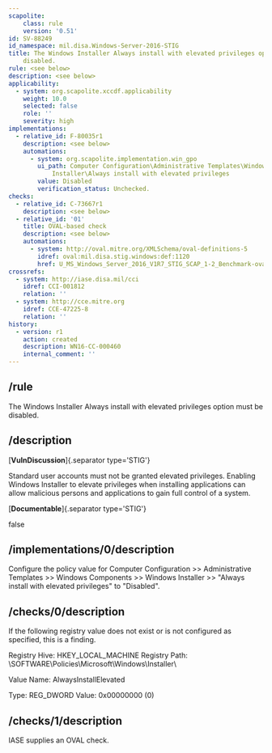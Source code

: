 ```yaml
---
scapolite:
    class: rule
    version: '0.51'
id: SV-88249
id_namespace: mil.disa.Windows-Server-2016-STIG
title: The Windows Installer Always install with elevated privileges option must be
    disabled.
rule: <see below>
description: <see below>
applicability:
  - system: org.scapolite.xccdf.applicability
    weight: 10.0
    selected: false
    role: ''
    severity: high
implementations:
  - relative_id: F-80035r1
    description: <see below>
    automations:
      - system: org.scapolite.implementation.win_gpo
        ui_path: Computer Configuration\Administrative Templates\Windows Components\Windows
            Installer\Always install with elevated privileges
        value: Disabled
        verification_status: Unchecked.
checks:
  - relative_id: C-73667r1
    description: <see below>
  - relative_id: '01'
    title: OVAL-based check
    description: <see below>
    automations:
      - system: http://oval.mitre.org/XMLSchema/oval-definitions-5
        idref: oval:mil.disa.stig.windows:def:1120
        href: U_MS_Windows_Server_2016_V1R7_STIG_SCAP_1-2_Benchmark-oval.xml
crossrefs:
  - system: http://iase.disa.mil/cci
    idref: CCI-001812
    relation: ''
  - system: http://cce.mitre.org
    idref: CCE-47225-8
    relation: ''
history:
  - version: r1
    action: created
    description: WN16-CC-000460
    internal_comment: ''
---
```



## /rule

The Windows Installer Always install with elevated privileges option must be disabled.

## /description

[**VulnDiscussion**]{.separator type='STIG'}

Standard user accounts must not be granted elevated privileges. Enabling Windows Installer to elevate privileges when installing applications can allow malicious persons and applications to gain full control of a system.

[**Documentable**]{.separator type='STIG'}

false

## /implementations/0/description

Configure the policy value for Computer Configuration >> Administrative Templates >> Windows Components >> Windows Installer >> "Always install with elevated privileges" to "Disabled".

## /checks/0/description

If the following registry value does not exist or is not configured as specified, this is a finding.

Registry Hive: HKEY_LOCAL_MACHINE
Registry Path: \SOFTWARE\Policies\Microsoft\Windows\Installer\

Value Name: AlwaysInstallElevated

Type: REG_DWORD
Value: 0x00000000 (0)

## /checks/1/description

IASE supplies an OVAL check.
